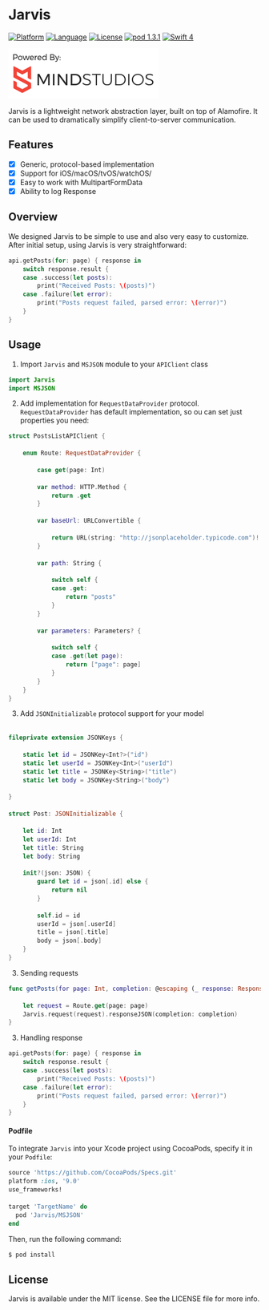 # Jarvis

[![Platform](https://img.shields.io/badge/platform-ios%20|%20osx%20|%20tvos%20|%20watchos-orange.svg)](https://developer.apple.com)
[![Language](http://img.shields.io/badge/language-swift-brightgreen.svg?style=flat)](https://developer.apple.com/swift)
[![License](http://img.shields.io/badge/license-MIT-lightgrey.svg?style=flat)](http://mit-license.org)
[![pod 1.3.1](https://img.shields.io/badge/pod-1.3.1-blue.svg)]()
[![Swift 4](https://img.shields.io/badge/Swift-4.0.x-orange.svg)]()

[![TheMindStudios](https://github.com/TheMindStudios/WheelPicker/blob/master/logo.png?raw=true)](https://themindstudios.com/)

Jarvis is a lightweight network abstraction layer, built on top of Alamofire. It can be used to dramatically simplify client-to-server communication.

## Features

- [x] Generic, protocol-based implementation
- [x] Support for iOS/macOS/tvOS/watchOS/
- [x] Easy to work with MultipartFormData
- [x] Ability to log Response

## Overview

We designed Jarvis to be simple to use and also very easy to customize. After initial setup, using Jarvis is very straightforward:

```swift
api.getPosts(for: page) { response in
    switch response.result {
    case .success(let posts):
        print("Received Posts: \(posts)")
    case .failure(let error):
        print("Posts request failed, parsed error: \(error)")
    }
}
```

## Usage

1. Import `Jarvis` and `MSJSON` module to your `APIClient` class

```swift
import Jarvis
import MSJSON
```

2. Add implementation for `RequestDataProvider` protocol. `RequestDataProvider` has default implementation, so ou can set just properties you need:     

```swift
struct PostsListAPIClient {
    
    enum Route: RequestDataProvider {
        
        case get(page: Int)
        
        var method: HTTP.Method {
            return .get
        }
        
        var baseUrl: URLConvertible {
            
            return URL(string: "http://jsonplaceholder.typicode.com")!
        }
        
        var path: String {
            
            switch self {
            case .get:
                return "posts"
            }
        }
        
        var parameters: Parameters? {
            
            switch self {
            case .get(let page):
                return ["page": page]
            }
        }
    }
}
```

3. Add `JSONInitializable` protocol support for your model

```swift

fileprivate extension JSONKeys {
    
    static let id = JSONKey<Int?>("id")
    static let userId = JSONKey<Int>("userId")
    static let title = JSONKey<String>("title")
    static let body = JSONKey<String>("body")
    
}

struct Post: JSONInitializable {
    
    let id: Int
    let userId: Int
    let title: String
    let body: String
    
    init?(json: JSON) {
        guard let id = json[.id] else {
            return nil
        }
        
        self.id = id
        userId = json[.userId]
        title = json[.title]
        body = json[.body]
    }
}
```


3. Sending requests

```swift
func getPosts(for page: Int, completion: @escaping (_ response: Response<[Post], APIError>) -> Void) {
        
    let request = Route.get(page: page)
    Jarvis.request(request).responseJSON(completion: completion)
}
```

3. Handling response

```swift
api.getPosts(for: page) { response in
    switch response.result {
    case .success(let posts):
        print("Received Posts: \(posts)")
    case .failure(let error):
        print("Posts request failed, parsed error: \(error)")
    }
}
```

#### Podfile

To integrate `Jarvis` into your Xcode project using CocoaPods, specify it in your `Podfile`:

```ruby
source 'https://github.com/CocoaPods/Specs.git'
platform :ios, '9.0'
use_frameworks!

target 'TargetName' do
  pod 'Jarvis/MSJSON'
end
```

Then, run the following command:

```bash
$ pod install
```

## License

Jarvis is available under the MIT license. See the LICENSE file for more info.

